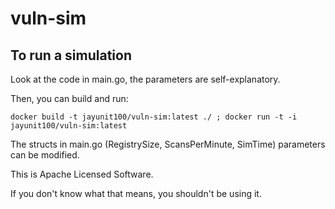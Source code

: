 # vuln-sim

## To run a simulation

Look at the code in main.go, the parameters are self-explanatory.


Then, you can build and run: 

`docker build -t jayunit100/vuln-sim:latest ./ ; docker run -t -i jayunit100/vuln-sim:latest`

The structs in main.go (RegistrySize, ScansPerMinute, SimTime) parameters can be modified.

This is Apache Licensed Software.

If you don't know what that means, you shouldn't be using it.
